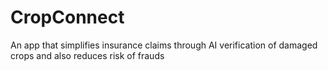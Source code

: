 # CropConnect

An app that simplifies insurance claims through AI verification of damaged crops and also reduces risk of frauds
